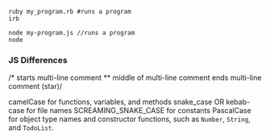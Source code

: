 ```terminal
ruby my_program.rb #runs a program
irb

node my-program.js //runs a program
node
```

### JS Differences
/* starts multi-line comment
** middle of multi-line comment
ends multi-line comment (star)/

camelCase for functions, variables, and methods
snake_case OR kebab-case for file names
SCREAMING_SNAKE_CASE for constants
PascalCase for object type names and constructor functions, such as `Number`, `String`, and `TodoList`.


